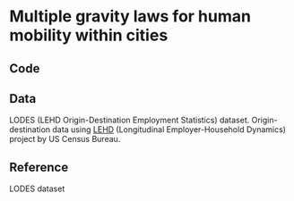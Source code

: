 # Multiple gravity laws for human mobility within cities
## Code


## Data
LODES (LEHD Origin-Destination Employment Statistics) dataset.
Origin-destination data using [LEHD](https://lehd.ces.census.gov/) (Longitudinal Employer-Household Dynamics) project by US Census Bureau.

## Reference
LODES dataset
